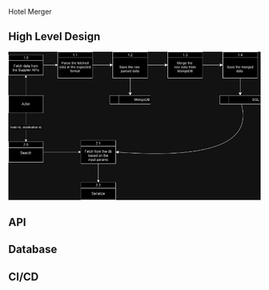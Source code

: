 <a name="_3x7bdkewk2u4"></a>Hotel Merger

## High Level Design
![High Level Diagram](https://github.com/mcmuralishclint/hotel-merger/blob/master/public/hld.jpg)

## API
## Database
## CI/CD



